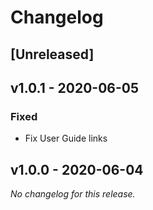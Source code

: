 # Changelog

## [Unreleased]

## v1.0.1 - 2020-06-05
### Fixed
- Fix User Guide links

## v1.0.0 - 2020-06-04
*No changelog for this release.*